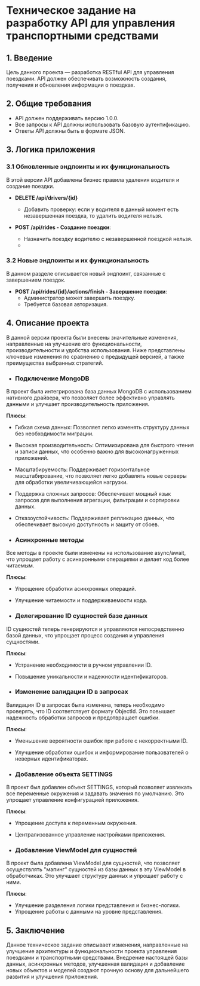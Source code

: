 # Техническое задание на разработку API для управления транспортными средствами

## 1. Введение

Цель данного проекта — разработка RESTful API для управления поездками. API должен обеспечивать возможность создания,
получения и обновления информации о поездках.

## 2. Общие требования

- API должен поддерживать версию 1.0.0.
- Все запросы к API должны использовать базовую аутентификацию.
- Ответы API должны быть в формате JSON.

## 3. Логика приложения

### 3.1 Обновленные эндпоинты и их функциональность

В этой версии API добавлены бизнес правила удаления водителя и создание поездки.

- **DELETE /api/drivers/{id}**  
  - Добавить проверку: если у водителя в данный момент есть незавершенная поездка, то удалить водителя нельзя.

- **POST /api/rides - Создание поездки**:
  - Назначить поездку водителю с незавершенной поездкой нельзя.
  - 
### 3.2 Новые эндпоинты и их функциональность

В данном разделе описывается новый эндпоинт, связанные с завершением поездок. 

- **POST /api/rides/{id}/actions/finish - Завершение поездки**:
  - Администратор может завершить поездку. 
  - Требуется базовая авторизация.

## 4. Описание проекта

В данной версии проекта были внесены значительные изменения, направленные на улучшение его функциональности,
производительности и удобства использования. Ниже представлены ключевые изменения по сравнению с предыдущей версией, а
также преимущества выбранных стратегий.

- ### Подключение MongoDB

В проект была интегрирована база данных MongoDB с использованием нативного драйвера, что позволяет более
эффективно управлять данными и улучшает производительность приложения.

**Плюсы**:

- Гибкая схема данных: Позволяет легко изменять структуру данных без необходимости миграции.
- Высокая производительность: Оптимизирована для быстрого чтения и записи данных, что особенно важно для
  высоконагруженных приложений.
- Масштабируемость: Поддерживает горизонтальное масштабирование, что позволяет легко добавлять новые серверы для
  обработки увеличивающейся нагрузки.
- Поддержка сложных запросов: Обеспечивает мощный язык запросов для выполнения агрегации, фильтрации и сортировки
  данных.
- Отказоустойчивость: Поддерживает репликацию данных, что обеспечивает высокую доступность и защиту от сбоев.

- ### Асинхронные методы

Все методы в проекте были изменены на использование async/await, что упрощает работу с асинхронными операциями и делает
код более читаемым.

**Плюсы**:

- Упрощение обработки асинхронных операций.
- Улучшение читаемости и поддерживаемости кода.

- ### Делегирование ID сущностей базе данных

ID сущностей теперь генерируются и управляются непосредственно базой данных, что упрощает процесс создания и управления
сущностями.

**Плюсы**:

- Устранение необходимости в ручном управлении ID.
- Повышение уникальности и надежности идентификаторов.

- ### Изменение валидации ID в запросах

Валидация ID в запросах была изменена, теперь необходимо проверять, что ID соответствует формату ObjectId. Это повышает
надежность обработки запросов и предотвращает ошибки.

**Плюсы**:

- Уменьшение вероятности ошибок при работе с некорректными ID.
- Улучшение обработки ошибок и информирование пользователей о неверных идентификаторах.

- ### Добавление объекта SETTINGS

В проект был добавлен объект SETTINGS, который позволяет извлекать все переменные окружения и задавать значения по
умолчанию. Это упрощает управление конфигурацией приложения.

**Плюсы**:

- Упрощение доступа к переменным окружения.
- Централизованное управление настройками приложения.

- ### Добавление ViewModel для сущностей

В проект была добавлена ViewModel для сущностей, что позволяет осуществлять "мапинг" сущностей из базы данных в эту
ViewModel в обработчиках. Это улучшает структуру данных и упрощает работу с ними.

**Плюсы**:

- Улучшение разделения логики представления и бизнес-логики.
- Упрощение работы с данными на уровне представления.

## 5. Заключение

Данное техническое задание описывает изменения, направленные на улучшение архитектуры и функциональности проекта
управления поездками и транспортными средствами. Внедрение настоящей базы данных, асинхронных методов, улучшенная
валидация и добавление новых объектов и моделей создают прочную основу для дальнейшего развития и улучшения приложения.
